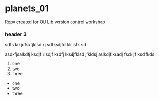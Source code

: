 # planets_01
Repo created for OU Lib version control workshop 

### header 3 

sdfsdakjdfskfjklsd kj sdfksdjfd kldlsfk sd

asdkfjsalkdfj ksdjf klsdjf ksdfj lksdjfklsd jfkldsj
aslkdjflksadj fsdkljf ksdjfkds

1. one
2. two
3. three

* one
* two
* three 
